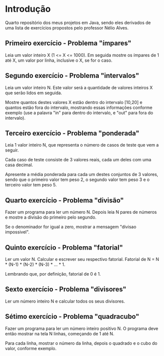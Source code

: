 # Introdução

Quarto repositório dos meus projetos em Java, sendo eles derivados de uma lista de exercícios propostos pelo professor Nélio Alves. 

## Primeiro exercício - Problema "ímpares"
Leia um valor inteiro X (1 <= X <= 1000). Em seguida mostre os ímpares de 1 até X, um valor por linha, inclusive o X, se for o caso.

## Segundo exercício - Problema "intervalos"

Leia um valor inteiro N. Este valor será a quantidade de valores inteiros X que serão lidos em seguida.

Mostre quantos destes valores X estão dentro do intervalo [10,20] e quantos estão fora do intervalo, mostrando essas informações conforme exemplo (use a palavra "in" para dentro do intervalo, e "out" para fora do intervalo).

## Terceiro exercício - Problema "ponderada"

Leia 1 valor inteiro N, que representa o número de casos de teste que vem a seguir. 

Cada caso de teste consiste de 3 valores reais, cada um deles com uma casa decimal. 

Apresente a média ponderada para cada um destes conjuntos de 3 valores, sendo que o primeiro valor tem peso 2, o segundo valor tem peso 3 e o terceiro valor tem peso 5.

## Quarto exercício - Problema "divisão"

Fazer um programa para ler um número N. Depois leia N pares de números e mostre a divisão do primeiro pelo
segundo. 

Se o denominador for igual a zero, mostrar a mensagem "divisao impossivel".

## Quinto exercício - Problema "fatorial"

Ler um valor N. Calcular e escrever seu respectivo fatorial. Fatorial de N = N * (N-1) * (N-2) * (N-3) * ... * 1.

Lembrando que, por definição, fatorial de 0 é 1.

## Sexto exercício - Problema "divisores"

Ler um número inteiro N e calcular todos os seus divisores.

## Sétimo exercício - Problema "quadracubo"

Fazer um programa para ler um número inteiro positivo N. O programa deve então mostrar na tela N linhas,
começando de 1 até N. 

Para cada linha, mostrar o número da linha, depois o quadrado e o cubo do valor, conforme
exemplo.
